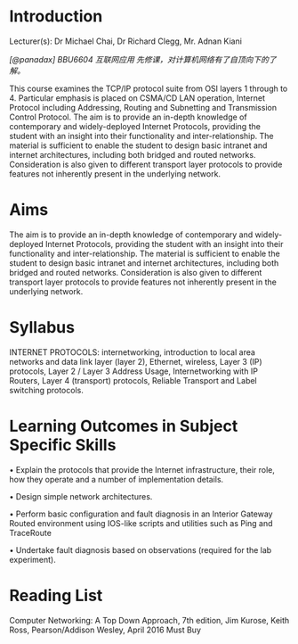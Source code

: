 # Introduction

Lecturer(s): Dr Michael Chai, Dr Richard Clegg, Mr. Adnan Kiani

*[@panadax] BBU6604 互联网应用 先修课，对计算机网络有了自顶向下的了解。*

This course examines the TCP/IP protocol suite from OSI layers 1 through to 4. Particular emphasis is placed on CSMA/CD LAN operation, Internet Protocol including Addressing, Routing and Subnetting and Transmission Control Protocol. The aim is to provide an in-depth knowledge of contemporary and widely-deployed Internet Protocols, providing the student with an insight into their functionality and inter-relationship. The material is sufficient to enable the student to design basic intranet and internet architectures, including both bridged and routed networks. Consideration is also given to different transport layer protocols to provide features not inherently present in the underlying network.

# Aims
The aim is to provide an in-depth knowledge of contemporary and widely-deployed Internet Protocols, providing the student with an insight into their functionality and inter-relationship. The material is sufficient to enable the student to design basic intranet and internet architectures, including both bridged and routed networks. Consideration is also given to different transport layer protocols to provide features not inherently present in the underlying network.

# Syllabus
INTERNET PROTOCOLS: internetworking, introduction to local area networks and data link layer (layer 2), Ethernet, wireless, Layer 3 (IP) protocols, Layer 2 / Layer 3 Address Usage, Internetworking with IP Routers, Layer 4 (transport) protocols, Reliable Transport and Label switching protocols.

# Learning Outcomes in Subject Specific Skills

•	Explain the protocols that provide the Internet infrastructure, their role, how they operate and a number of implementation details.

•	Design simple network architectures.

• Perform basic configuration and fault diagnosis in an Interior Gateway Routed environment using IOS-like scripts and utilities such as Ping and TraceRoute

• Undertake fault diagnosis based on observations (required for the lab experiment).

# Reading List
Computer Networking: A Top Down Approach, 7th edition, Jim Kurose, Keith Ross, Pearson/Addison Wesley, April 2016	Must Buy
